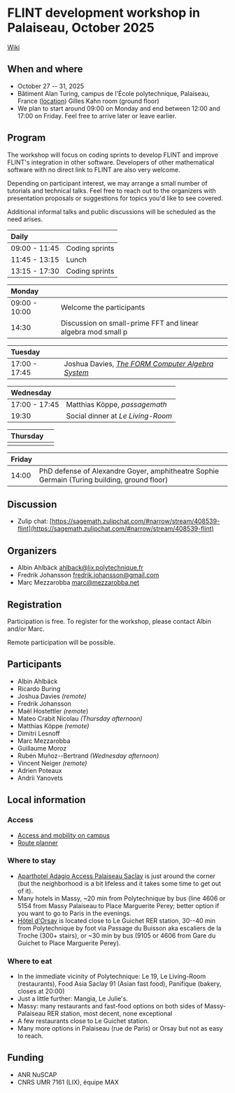 # FLINT development workshop in Palaiseau, October 2025

[Wiki](https://github.com/flintlib/flint/wiki/Workshop-2025-October)

## When and where

* October 27 -- 31, 2025
* Bâtiment Alan Turing, campus de l'École polytechnique, Palaiseau, France
  ([location](https://www.openstreetmap.org/?mlat=48.71441&mlon=2.20540#map=18/48.71441/2.20540))
  Gilles Kahn room (ground floor)
* We plan to start around 09:00 on Monday and end between 12:00 and 17:00 on
  Friday. Feel free to arrive later or leave earlier.

## Program

The workshop will focus on coding sprints to develop FLINT and improve FLINT's
integration in other software.  Developers of other mathematical software with
no direct link to FLINT are also very welcome.

Depending on participant interest, we may arrange a small number of tutorials
and technical talks.  Feel free to reach out to the organizers with
presentation proposals or suggestions for topics you'd like to see covered.

Additional informal talks and public discussions will be scheduled as the need
arises.

| Daily         |                |
|:--------------|----------------|
| 09:00 - 11:45 | Coding sprints |
| 11:45 - 13:15 | Lunch          |
| 13:15 - 17:30 | Coding sprints |

| Monday        |             |
|:--------------|-------------|
| 09:00 - 10:00 | Welcome the participants |
| 14:30         | Discussion on small-prime FFT and linear algebra mod small p |

| Tuesday       |                                                   |
|:--------------|---------------------------------------------------|
| 17:00 - 17:45 | Joshua Davies, [*The FORM Computer Algebra System*](download/20251028-davies-form.pdf) |

| Wednesday     |                                   |
|:--------------|-----------------------------------|
| 17:00 - 17:45 | Matthias Köppe, *passagemath*     |
| 19:30         | Social dinner at *Le Living-Room* |

| Thursday      |             |
|:--------------|-------------|
|               |             |

| Friday        |             |
|:--------------|-------------|
| 14:00         | PhD defense of Alexandre Goyer, amphitheatre Sophie Germain (Turing building, ground floor) |



## Discussion

* Zulip chat: [https://sagemath.zulipchat.com/#narrow/stream/408539-flint](https://sagemath.zulipchat.com/#narrow/stream/408539-flint)

## Organizers

* Albin Ahlbäck <ahlback@lix.polytechnique.fr>
* Fredrik Johansson <fredrik.johansson@gmail.com>
* Marc Mezzarobba <marc@mezzarobba.net>

## Registration

Participation is free.  To register for the workshop, please contact Albin
and/or Marc.

Remote participation will be possible.

## Participants

* Albin Ahlbäck
* Ricardo Buring
* Joshua Davies *(remote)*
* Fredrik Johansson
* Maël Hostettler *(remote*)
* Mateo Crabit Nicolau *(Thursday afternoon)*
* Matthias Köppe *(remote)*
* Dimitri Lesnoff
* Marc Mezzarobba
* Guillaume Moroz
* Rubén Muñoz&#45;&#45;Bertrand *(Wednesday afternoon)*
* Vincent Neiger *(remote)*
* Adrien Poteaux
* Andrii Yanovets

## Local information

### Access

* [Access and mobility on campus](https://www.ip-paris.fr/en/access-and-mobility-campus)
* [Route planner](https://www.iledefrance-mobilites.fr/en)

### Where to stay

* [Aparthotel Adagio Access Palaiseau Saclay](https://www.adagio-city.com/fr/hotel-a0x3-apparthotel-adagio-access-palaiseau-saclay.shtml)
  is just around the corner (but the neighborhood is a bit lifeless and it takes
  some time to get out of it).
* Many hotels in Massy, ~20 min from Polytechnique by bus (line 4606 or 5154
  from Massy Palaiseau to Place Marguerite Perey; better option if you want to
  go to Paris in the evenings.
* [Hôtel d'Orsay](https://www.orsay-hotel.com/) is located close to Le Guichet
  RER station, 30--40 min from Polytechnique by foot via Passage du Buisson aka
  escaliers de la Troche (300+ stairs), or ~30 min by bus (9105 or 4606 from
  Gare du Guichet to Place Marguerite Perey).

### Where to eat

* In the immediate vicinity of Polytechnique: Le 19, Le Living-Room
  (restaurants), Food Asia Saclay 91 (Asian fast food), Panifique (bakery,
  closes at 20:00)
* Just a little further: Mangia, Le Julie's.
* Massy: many restaurants and fast-food options on both sides of
  Massy-Palaiseau RER station, most decent, none exceptional
* A few restaurants close to Le Guichet station.
* Many more options in Palaiseau (rue de Paris) or Orsay but not as easy to
  reach.

## Funding

* ANR NuSCAP
* CNRS UMR 7161 (LIX), équipe MAX
